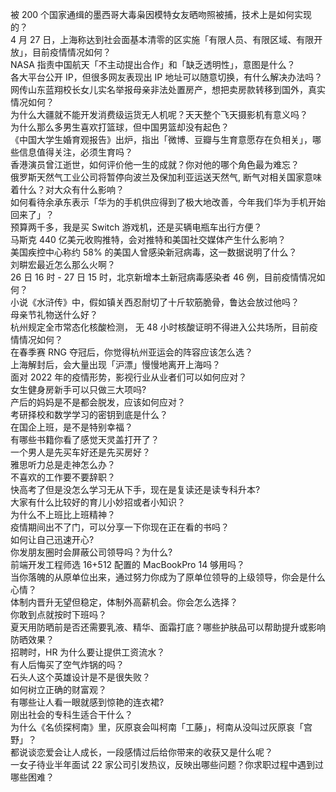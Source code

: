 被 200 个国家通缉的墨西哥大毒枭因模特女友晒吻照被捕，技术上是如何实现的？  
4 月 27 日，上海称达到社会面基本清零的区实施「有限人员、有限区域、有限开放」，目前疫情情况如何？  
NASA 指责中国航天「不主动提出合作」和「缺乏透明性」，意图是什么？  
各大平台公开 IP，但很多网友表现出 IP 地址可以随意切换，有什么解决办法吗？  
网传山东蓝翔校长女儿实名举报母亲非法处置房产，想把卖房款转移到国外，真实情况如何？  
为什么大疆就不能开发消费级运货无人机呢？天天整个飞天摄影机有意义吗？  
为什么那么多男生喜欢打篮球，但中国男篮却没有起色？  
《中国大学生婚育观报告》出炉，指出「微博、豆瓣与生育意愿存在负相关」，哪些信息值得关注，必须生育吗？  
香港演员曾江逝世，如何评价他一生的成就？你对他的哪个角色最为难忘？  
俄罗斯天然气工业公司将暂停向波兰及保加利亚运送天然气, 断气对相关国家意味着什么？对大众有什么影响？  
如何看待余承东表示「华为的手机供应得到了极大地改善，今年我们华为手机开始回来了」？  
预算两千多，我是买 Switch 游戏机，还是买辆电瓶车出行方便？  
马斯克 440 亿美元收购推特，会对推特和美国社交媒体产生什么影响？  
美国疾控中心称约 58% 的美国人曾感染新冠病毒，这一数据说明了什么？  
刘畊宏最近怎么那么火啊？  
26 日 16 时 - 27 日 15 时，北京新增本土新冠病毒感染者 46 例，目前疫情情况如何？  
小说《水浒传》中，假如镇关西忍耐切了十斤软筋脆骨，鲁达会放过他吗？  
母亲节礼物送什么好？  
杭州规定全市常态化核酸检测， 无 48 小时核酸证明不得进入公共场所，目前疫情情况如何？  
在春季赛 RNG 夺冠后，你觉得杭州亚运会的阵容应该怎么选？  
上海解封后，会大量出现「沪漂」慢慢地离开上海吗？  
面对 2022 年的疫情形势，影视行业从业者们可以如何应对？  
女生健身房新手可以只做三大项吗?  
产后的妈妈是不是都会脱发，应该如何应对？  
考研择校和数学学习的密钥到底是什么？  
在国企上班，是不是特别幸福？  
有哪些书籍你看了感觉天灵盖打开了？  
一个男人是先买车好还是先买房好？  
雅思听力总是走神怎么办？  
不喜欢的工作要不要辞职？  
快高考了但是没怎么学习无从下手，现在是复读还是读专科升本?  
大家有什么比较好的育儿小妙招或者小知识？  
为什么不上班比上班精神？  
疫情期间出不了门，可以分享一下你现在正在看的书吗？  
如何让自己迅速开心?  
你发朋友圈时会屏蔽公司领导吗？为什么?  
前端开发工程师选 16+512 配置的 MacBookPro 14 够用吗？  
当你落魄的从原单位出来，通过努力你成为了原单位领导的上级领导，你会是什么心情？  
体制内晋升无望但稳定，体制外高薪机会。你会怎么选择？  
你敢到点就按时下班吗？  
夏天用防晒前是否还需要乳液、精华、面霜打底？哪些护肤品可以帮助提升或影响防晒效果？  
招聘时，HR 为什么要让提供工资流水？  
有人后悔买了空气炸锅的吗？  
石头人这个英雄设计是不是很失败？  
如何树立正确的财富观？  
有哪些让人看一眼就感到惊艳的连衣裙?  
刚出社会的专科生适合干什么？  
为什么《名侦探柯南》里，灰原哀会叫柯南「工藤」，柯南从没叫过灰原哀「宫野」？  
都说谈恋爱会让人成长，一段感情过后给你带来的收获又是什么呢？  
一女子待业半年面试 22 家公司引发热议，反映出哪些问题？你求职过程中遇到过哪些困难？  
